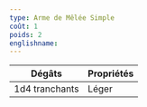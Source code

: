 ```yaml
---
type: Arme de Mêlée Simple
coût: 1
poids: 2
englishname:
---
```


| Dégâts         | Propriétés |
| -------------- | ---------- |
| 1d4 tranchants | Léger      |